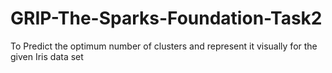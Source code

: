 # GRIP-The-Sparks-Foundation-Task2
To Predict the optimum number of clusters and represent it visually for the given Iris data set
